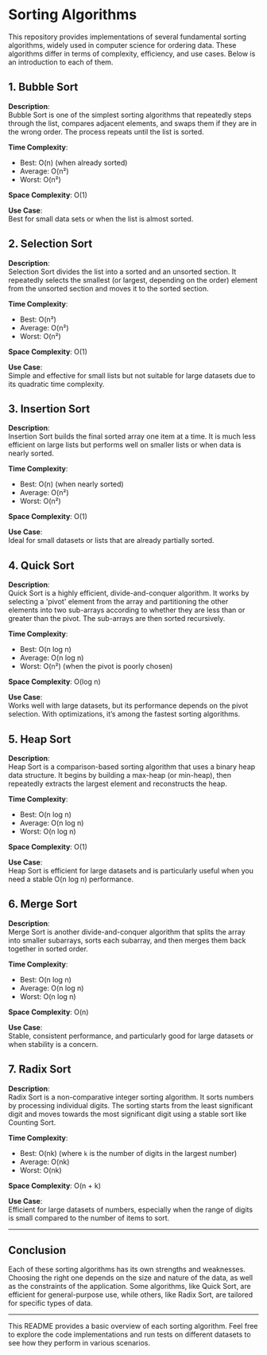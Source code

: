 # Sorting Algorithms

This repository provides implementations of several fundamental sorting algorithms, widely used in computer science for ordering data. These algorithms differ in terms of complexity, efficiency, and use cases. Below is an introduction to each of them.

## 1. Bubble Sort

**Description**:  
Bubble Sort is one of the simplest sorting algorithms that repeatedly steps through the list, compares adjacent elements, and swaps them if they are in the wrong order. The process repeats until the list is sorted.

**Time Complexity**:
- Best: O(n) (when already sorted)
- Average: O(n²)
- Worst: O(n²)

**Space Complexity**: O(1)

**Use Case**:  
Best for small data sets or when the list is almost sorted.

## 2. Selection Sort

**Description**:  
Selection Sort divides the list into a sorted and an unsorted section. It repeatedly selects the smallest (or largest, depending on the order) element from the unsorted section and moves it to the sorted section.

**Time Complexity**:
- Best: O(n²)
- Average: O(n²)
- Worst: O(n²)

**Space Complexity**: O(1)

**Use Case**:  
Simple and effective for small lists but not suitable for large datasets due to its quadratic time complexity.

## 3. Insertion Sort

**Description**:  
Insertion Sort builds the final sorted array one item at a time. It is much less efficient on large lists but performs well on smaller lists or when data is nearly sorted.

**Time Complexity**:
- Best: O(n) (when nearly sorted)
- Average: O(n²)
- Worst: O(n²)

**Space Complexity**: O(1)

**Use Case**:  
Ideal for small datasets or lists that are already partially sorted.

## 4. Quick Sort

**Description**:  
Quick Sort is a highly efficient, divide-and-conquer algorithm. It works by selecting a 'pivot' element from the array and partitioning the other elements into two sub-arrays according to whether they are less than or greater than the pivot. The sub-arrays are then sorted recursively.

**Time Complexity**:
- Best: O(n log n)
- Average: O(n log n)
- Worst: O(n²) (when the pivot is poorly chosen)

**Space Complexity**: O(log n)

**Use Case**:  
Works well with large datasets, but its performance depends on the pivot selection. With optimizations, it’s among the fastest sorting algorithms.

## 5. Heap Sort

**Description**:  
Heap Sort is a comparison-based sorting algorithm that uses a binary heap data structure. It begins by building a max-heap (or min-heap), then repeatedly extracts the largest element and reconstructs the heap.

**Time Complexity**:
- Best: O(n log n)
- Average: O(n log n)
- Worst: O(n log n)

**Space Complexity**: O(1)

**Use Case**:  
Heap Sort is efficient for large datasets and is particularly useful when you need a stable O(n log n) performance.

## 6. Merge Sort

**Description**:  
Merge Sort is another divide-and-conquer algorithm that splits the array into smaller subarrays, sorts each subarray, and then merges them back together in sorted order. 

**Time Complexity**:
- Best: O(n log n)
- Average: O(n log n)
- Worst: O(n log n)

**Space Complexity**: O(n)

**Use Case**:  
Stable, consistent performance, and particularly good for large datasets or when stability is a concern.

## 7. Radix Sort

**Description**:  
Radix Sort is a non-comparative integer sorting algorithm. It sorts numbers by processing individual digits. The sorting starts from the least significant digit and moves towards the most significant digit using a stable sort like Counting Sort.

**Time Complexity**:
- Best: O(nk) (where `k` is the number of digits in the largest number)
- Average: O(nk)
- Worst: O(nk)

**Space Complexity**: O(n + k)

**Use Case**:  
Efficient for large datasets of numbers, especially when the range of digits is small compared to the number of items to sort.

---

## Conclusion

Each of these sorting algorithms has its own strengths and weaknesses. Choosing the right one depends on the size and nature of the data, as well as the constraints of the application. Some algorithms, like Quick Sort, are efficient for general-purpose use, while others, like Radix Sort, are tailored for specific types of data.

---

This README provides a basic overview of each sorting algorithm. Feel free to explore the code implementations and run tests on different datasets to see how they perform in various scenarios.

